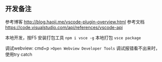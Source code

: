 ## 开发备注
参考博客 http://blog.haoji.me/vscode-plugin-overview.html
参考文档 https://code.visualstudio.com/api/references/vscode-api

本地开发，按F5
安装打包工具 `npm i vsce -g`
本地打包 `vsce package`

调试webview: cmd+p `>Open Webview Developer Tools`
调试报错看不出来时，使用try catch